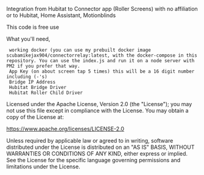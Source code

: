 Integration from Hubitat to Connector app (Roller Screens) with no affiliation or  to Hubitat, Home Assistant, Motionblinds

This code is free use 

What you'll need, 

     working docker (you can use my prebuilt docker image scubamikejax904/connectorrelay:latest, with the docker-compose in this repository. You can use the index.js and run it on a node server with PM2 if you prefer that way.
     App Key (on about screen tap 5 times) this will be a 16 digit number including (-'s)
     Bridge IP Address
     Hubitat Bridge Driver
     Hubitat Roller Child Driver



Licensed under the Apache License, Version 2.0 (the "License"); you may not use this file except in compliance with the License. You may obtain a copy of the License at:

https://www.apache.org/licenses/LICENSE-2.0

Unless required by applicable law or agreed to in writing, software distributed under the License is distributed on an "AS IS" BASIS, WITHOUT WARRANTIES OR CONDITIONS OF ANY KIND, either express or implied. See the License for the specific language governing permissions and limitations under the License.
